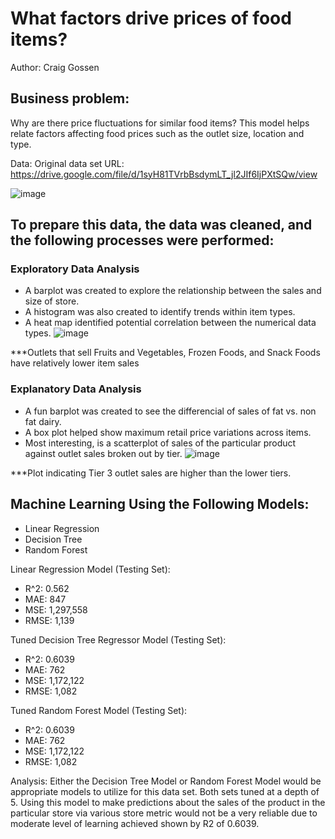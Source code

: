 # What factors drive prices of food items?
Author: Craig Gossen

## **Business problem:**
Why are there price fluctuations for similar food items? This model helps relate factors affecting food prices such as the outlet size, location and type. 

Data:
Original data set URL: https://drive.google.com/file/d/1syH81TVrbBsdymLT_jl2JIf6IjPXtSQw/view

![image](https://user-images.githubusercontent.com/114834926/202576796-9bb9f079-2a80-42e0-848b-7e008ffc0adc.png)

## To prepare this data, the data was cleaned, and the following processes were performed:
### Exploratory Data Analysis
- A barplot was created to explore the relationship between the sales and size of store. 
- A histogram was also created to identify trends within item types. 
- A heat map identified potential correlation between the numerical data types. 
![image](https://user-images.githubusercontent.com/114834926/202600244-cba4cc52-3039-45cd-a454-7ed2c6748d8b.png)

***Outlets that sell Fruits and Vegetables, Frozen Foods, and Snack Foods have relatively lower item sales

### Explanatory Data Analysis

- A fun barplot was created to see the differencial of sales of fat vs. non fat dairy. 
- A box plot helped show maximum retail price variations across items. 
- Most interesting, is a scatterplot of sales of the particular product against outlet sales broken out by tier. 
![image](https://user-images.githubusercontent.com/114834926/202600733-c6400bbc-b144-4895-8b30-31cf882c1aed.png)

***Plot indicating Tier 3 outlet sales are higher than the lower tiers. 

## Machine Learning Using the Following Models:
- Linear Regression
- Decision Tree
- Random Forest 

Linear Regression Model (Testing Set):
- R^2: 0.562
- MAE: 847
- MSE: 1,297,558
- RMSE: 1,139

Tuned Decision Tree Regressor Model (Testing Set):
- R^2: 0.6039
- MAE: 762
- MSE: 1,172,122
- RMSE: 1,082

Tuned Random Forest Model (Testing Set):
- R^2: 0.6039
- MAE: 762
- MSE: 1,172,122
- RMSE: 1,082

Analysis: Either the Decision Tree Model or Random Forest Model would be appropriate models to utilize for this data set. Both sets tuned at a depth of 5. 
Using this model to make predictions about the sales of the product in the particular store via various store metric would not be a very reliable due to moderate level of learning achieved shown by R2 of 0.6039. 
